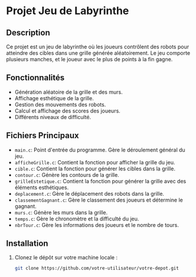 # Projet Jeu de Labyrinthe

## Description
Ce projet est un jeu de labyrinthe où les joueurs contrôlent des robots pour atteindre des cibles dans une grille générée aléatoirement. Le jeu comporte plusieurs manches, et le joueur avec le plus de points à la fin gagne.

## Fonctionnalités
- Génération aléatoire de la grille et des murs.
- Affichage esthétique de la grille.
- Gestion des mouvements des robots.
- Calcul et affichage des scores des joueurs.
- Différents niveaux de difficulté.

## Fichiers Principaux
- `main.c`: Point d'entrée du programme. Gère le déroulement général du jeu.
- `afficheGrille.c`: Contient la fonction pour afficher la grille du jeu.
- `cible.c`: Contient la fonction pour générer les cibles dans la grille.
- `contour.c`: Génère les contours de la grille.
- `grilleEstetique.c`: Contient la fonction pour générer la grille avec des éléments esthétiques.
- `deplacement.c`: Gère le déplacement des robots dans la grille.
- `classementGagnant.c`: Gère le classement des joueurs et détermine le gagnant.
- `murs.c`: Génère les murs dans la grille.
- `temps.c`: Gère le chronomètre et la difficulté du jeu.
- `nbrTour.c`: Gère les informations des joueurs et le nombre de tours.

## Installation
1. Clonez le dépôt sur votre machine locale :
   ```bash
   git clone https://github.com/votre-utilisateur/votre-depot.git

